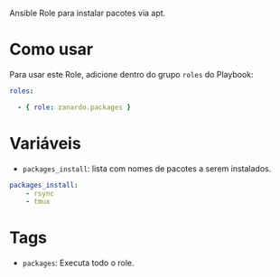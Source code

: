 Ansible Role para instalar pacotes via apt.

# Como usar

Para usar este Role, adicione dentro do grupo `roles` do Playbook:

```yaml
roles:

  - { role: zanardo.packages }
```

# Variáveis

- `packages_install`: lista com nomes de pacotes a serem instalados.

```yaml
packages_install:
	- rsync
	- tmux
```

# Tags

- `packages`: Executa todo o role.
